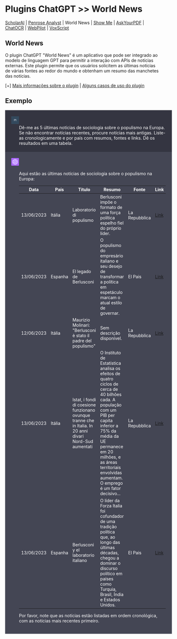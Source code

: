 # Plugins ChatGPT >> World News

[ScholarAI](scholarai.md) | [Penrose Analyst](penrose.md) | World News | [Show Me](showme.md) | [AskYourPDF](askyourpdf.md) | [ChatOCR](chatocr.md) | [WebPilot](webpilot.md) | [VoxScript](voxscript.md)

## World News

O plugin ChatGPT "World News" é um aplicativo que pode ser integrado ao modelo de linguagem GPT para permitir a interação com APIs de notícias externas. Este plugin permite que os usuários solicitem as últimas notícias de várias fontes ao redor do mundo e obtenham um resumo das manchetes das notícias.

[+] [Mais informações sobre o plugin](https://roihacks.com/world-news-chatgpt-plugin/) | [Alguns casos de uso do plugin](https://roihacks.com/world-news-chatgpt-plugin/#What_the_World_News_ChatGPT_Plugin_can_do_and_how_can_you_use_it)

## Exemplo 

<div style="width:100%; float:left; background-color:#343541; color:white; padding:20px; margin: 0;">
<div style="width:5%; float:left; padding-right:20px;"><img src="../imagens/PI.png"></div>
<div style="width:95%; float:right">Dê-me as 5 últimas notícias de sociologia sobre o populismo na Europa. Se não encontrar notícias recentes, procure notícias mais antigas. Liste-as cronologicamente e por país com resumos, fontes  e links. Dê os resultados em uma tabela.</div>
</div>

<div style="width:100%; float:left; background-color:#444654; color:white; padding:20px; margin: 0; margin-bottom: 20px;">
<div style="width:5%; float:left; padding-right:20px;"><img src="../imagens/openai.png"></div>
<div style="width:95%; float:right"><p>Aqui estão as últimas notícias de sociologia sobre o populismo na Europa:</p><table style="background-color:#444654"><thead><tr><th>Data</th><th>País</th><th>Título</th><th>Resumo</th><th>Fonte</th><th>Link</th></tr></thead><tbody><tr><td>13/06/2023</td><td>Itália</td><td>Laboratorio di populismo</td><td>Berlusconi impõe o formato de uma força política espelho fiel do próprio líder.</td><td>La Repubblica</td><td><a href="https://www.repubblica.it/editoriali/2023/06/13/news/berlusconi_populismo_trump-404252071/?rss" target="_new">Link</a></td></tr><tr><td>13/06/2023</td><td>Espanha</td><td>El legado de Berlusconi</td><td>O populismo do empresário italiano e seu desejo de transformar a política em espetáculo marcam o atual estilo de governar.</td><td>El Pais</td><td><a href="https://elpais.com/opinion/2023-06-13/el-legado-de-berlusconi.html" target="_new">Link</a></td></tr><tr><td>12/06/2023</td><td>Itália</td><td>Maurizio Molinari: "Berlusconi è stato il padre del populismo"</td><td>Sem descrição disponível.</td><td>La Repubblica</td><td><a href="https://video.repubblica.it/metropolis/maurizio-molinari-silvio-berlusconi-e-stato-il-padre-del-populismo/447105/448071/?rss" target="_new">Link</a></td></tr><tr><td>13/06/2023</td><td>Itália</td><td>Istat, i fondi di coesione funzionano ovunque tranne che in Italia. In 20 anni divari Nord-Sud aumentati</td><td>O Instituto de Estatística analisa os efeitos de quatro ciclos de cerca de 40 bilhões cada. A população com um PIB per capita inferior a 75% da média da UE permanece em 20 milhões, e as áreas territoriais envolvidas aumentam. O emprego é um fator decisivo...</td><td>La Repubblica</td><td><a href="https://www.repubblica.it/economia/2023/06/13/news/istat_coesione_territoriale_mancata-404305535/?rss" target="_new">Link</a></td></tr><tr><td>13/06/2023</td><td>Espanha</td><td>Berlusconi y el laboratorio italiano</td><td>O líder da Forza Italia foi cofundador de uma tradição política que, ao longo das últimas décadas, chegou a dominar o discurso político em países como Turquia, Brasil, Índia e Estados Unidos.</td><td>El Pais</td><td><a href="https://elpais.com/opinion/2023-06-13/berlusconi-y-el-laboratorio-italiano.html" target="_new">Link</a></td></tr></tbody></table><p>Por favor, note que as notícias estão listadas em ordem cronológica, com as notícias mais recentes primeiro.</p></div>
</div>
